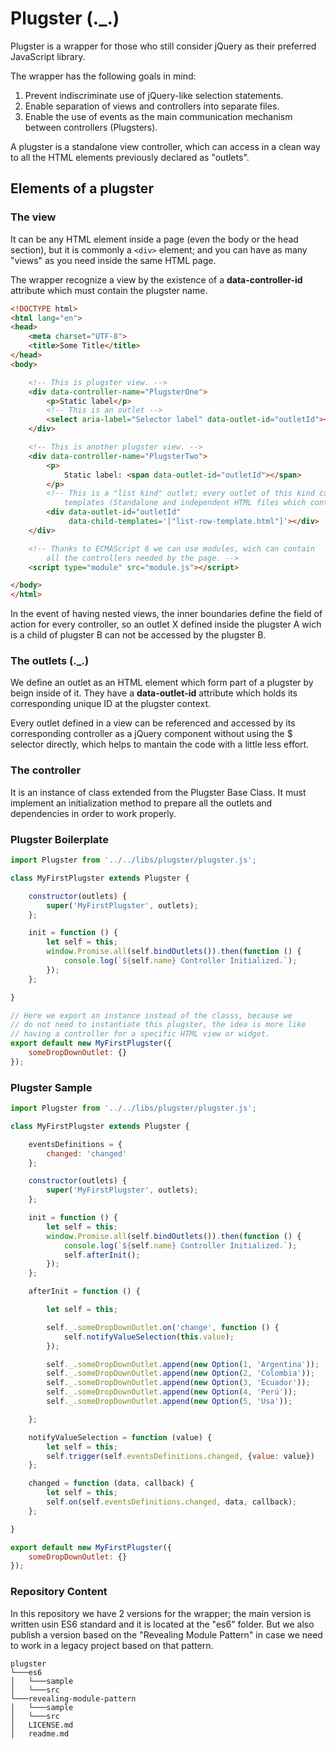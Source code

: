 # Plugster (._.)

Plugster is a wrapper for those who still consider jQuery as their preferred JavaScript library.

The wrapper has the following goals in mind:

1. Prevent indiscriminate use of jQuery-like selection statements.
2. Enable separation of views and controllers into separate files.
3. Enable the use of events as the main communication mechanism between controllers (Plugsters).

A plugster is a standalone view controller, which can access in a clean way to all the HTML elements previously declared as "outlets".

## Elements of a plugster

### The view

It can be any HTML element inside a page (even the body or the head section), but it is commonly a `<div>` element; and you can have as many "views" as you need inside the same HTML page.

The wrapper recognize a view by the existence of a **data-controller-id** attribute which must contain the plugster name.

```html
<!DOCTYPE html>
<html lang="en">
<head>
    <meta charset="UTF-8">
    <title>Some Title</title>
</head>
<body>

    <!-- This is plugster view. -->
    <div data-controller-name="PlugsterOne">
        <p>Static label</p>
        <!-- This is an outlet -->
        <select aria-label="Selector label" data-outlet-id="outletId"></select>
    </div>

    <!-- This is another plugster view. -->
    <div data-controller-name="PlugsterTwo">
        <p>
            Static label: <span data-outlet-id="outletId"></span>
        </p>
        <!-- This is a "list kind" outlet; every outlet of this kind can have one or more row
            templates (Standalone and independent HTML files which contains the list items elements). -->
        <div data-outlet-id="outletId"
             data-child-templates='["list-row-template.html"]'></div>
    </div>

    <!-- Thanks to ECMAScript 6 we can use modules, wich can contain 
        all the controllers needed by the page. -->
    <script type="module" src="module.js"></script>

</body>
</html>
```

In the event of having nested views, the inner boundaries define the field of action for every controller, so an outlet X defined inside the plugster A wich is a child of plugster B can not be accessed by the plugster B.

### The outlets (._.)

We define an outlet as an HTML element which form part of a plugster by beign inside of it. They have a **data-outlet-id** attribute which holds its corresponding unique ID at the plugster context.

Every outlet defined in a view can be referenced and accessed by its corresponding controller as a jQuery component without using the $ selector directly, which helps to mantain the code with a little less effort.

### The controller

It is an instance of class extended from the Plugster Base Class. It must implement an initialization method to prepare all the outlets and dependencies in order to work properly.

### Plugster Boilerplate

```javascript
import Plugster from '../../libs/plugster/plugster.js';

class MyFirstPlugster extends Plugster {

    constructor(outlets) {
        super('MyFirstPlugster', outlets);
    };

    init = function () {
        let self = this;
        window.Promise.all(self.bindOutlets()).then(function () {
            console.log(`${self.name} Controller Initialized.`);
        });
    };

}

// Here we export an instance instead of the classs, because we
// do not need to instantiate this plugster, the idea is more like
// having a controller for a specific HTML view or widget.
export default new MyFirstPlugster({
    someDropDownOutlet: {}
});
```

### Plugster Sample

```javascript
import Plugster from '../../libs/plugster/plugster.js';

class MyFirstPlugster extends Plugster {

    eventsDefinitions = {
        changed: 'changed'
    };

    constructor(outlets) {
        super('MyFirstPlugster', outlets);
    };

    init = function () {
        let self = this;
        window.Promise.all(self.bindOutlets()).then(function () {
            console.log(`${self.name} Controller Initialized.`);
            self.afterInit();
        });
    };

    afterInit = function () {

        let self = this;

        self._.someDropDownOutlet.on('change', function () {
            self.notifyValueSelection(this.value);
        });

        self._.someDropDownOutlet.append(new Option(1, 'Argentina'));
        self._.someDropDownOutlet.append(new Option(2, 'Colombia'));
        self._.someDropDownOutlet.append(new Option(3, 'Ecuador'));
        self._.someDropDownOutlet.append(new Option(4, 'Perú'));
        self._.someDropDownOutlet.append(new Option(5, 'Usa'));

    };

    notifyValueSelection = function (value) {
        let self = this;
        self.trigger(self.eventsDefinitions.changed, {value: value})
    };

    changed = function (data, callback) {
        let self = this;
        self.on(self.eventsDefinitions.changed, data, callback);
    };

}

export default new MyFirstPlugster({
    someDropDownOutlet: {}
});
```

### Repository Content

In this repository we have 2 versions for the wrapper; the main version is written usin ES6 standard and it is located at the "es6" folder. But we also publish a version based on the "Revealing Module Pattern" in case we need to work in a legacy project based on that pattern.

```lang-none
plugster
└───es6
│   └───sample
│   └───src
└───revealing-module-pattern
│   └───sample
│   └───src
│   LICENSE.md
│   readme.md
```
